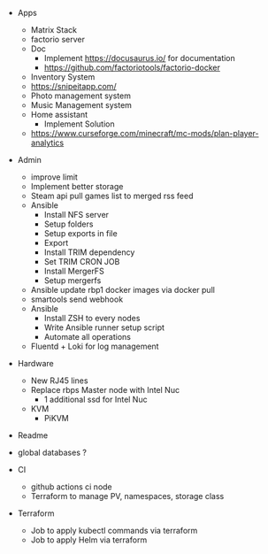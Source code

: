 + Apps
  + Matrix Stack
  + factorio server
  + Doc
    + Implement https://docusaurus.io/ for documentation
    + https://github.com/factoriotools/factorio-docker
  + Inventory System
  + https://snipeitapp.com/
  + Photo management system
  + Music Management system
  + Home assistant
    + Implement Solution
  + https://www.curseforge.com/minecraft/mc-mods/plan-player-analytics
+ Admin
  + improve limit
  + Implement better storage
  + Steam api pull games list to merged rss feed
  + Ansible
    + Install NFS server
    + Setup folders
    + Setup exports in file
    + Export
    + Install TRIM dependency
    + Set TRIM CRON JOB
    + Install MergerFS
    + Setup mergerfs
  + Ansible update rbp1 docker images via docker pull
  + smartools send webhook
  + Ansible
    + Install ZSH to every nodes
    + Write Ansible runner setup script
    + Automate all operations
  + Fluentd + Loki for log management
+ Hardware
  + New RJ45 lines
  + Replace rbps Master node with Intel Nuc
    + 1 additional ssd for Intel Nuc
  + KVM
    + PiKVM

+ Readme






+ global databases ?

+ CI
  + github actions ci node
  + Terraform to manage PV, namespaces, storage class
+ Terraform
    + Job to apply kubectl commands via terraform
    + Job to apply Helm via terraform
